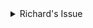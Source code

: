 <details>
    <summary>Richard's Issue</summary>
  
  ## Equipment needed
  
  Tent<br>
  Pegs<br>
  Hammer<br>
  Gas Stove<br>
  Sleeping bags<br>
  Food<br>
  Water<br>
</details>

